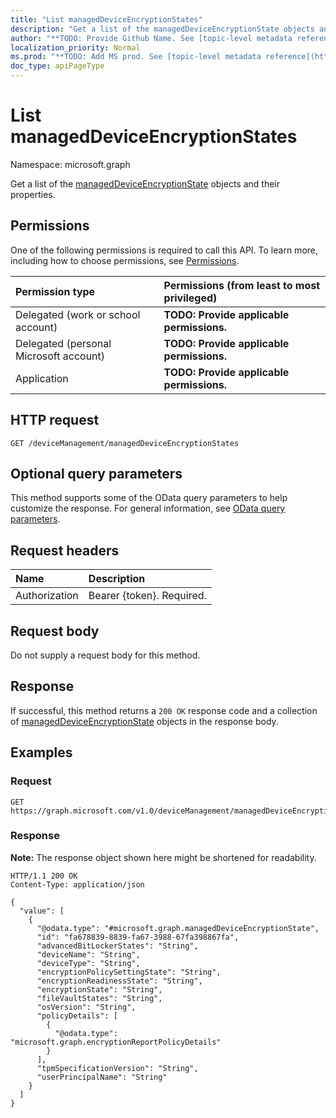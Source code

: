 ```yaml
---
title: "List managedDeviceEncryptionStates"
description: "Get a list of the managedDeviceEncryptionState objects and their properties."
author: "**TODO: Provide Github Name. See [topic-level metadata reference](https://msgo.azurewebsites.net/add/document/guidelines/metadata.html#topic-level-metadata)**"
localization_priority: Normal
ms.prod: "**TODO: Add MS prod. See [topic-level metadata reference](https://msgo.azurewebsites.net/add/document/guidelines/metadata.html#topic-level-metadata)**"
doc_type: apiPageType
---
```


# List managedDeviceEncryptionStates
Namespace: microsoft.graph



Get a list of the [managedDeviceEncryptionState](../resources/manageddeviceencryptionstate.md) objects and their properties.

## Permissions
One of the following permissions is required to call this API. To learn more, including how to choose permissions, see [Permissions](/graph/permissions-reference).

|Permission type|Permissions (from least to most privileged)|
|:---|:---|
|Delegated (work or school account)|**TODO: Provide applicable permissions.**|
|Delegated (personal Microsoft account)|**TODO: Provide applicable permissions.**|
|Application|**TODO: Provide applicable permissions.**|

## HTTP request

<!-- {
  "blockType": "ignored"
}
-->
``` http
GET /deviceManagement/managedDeviceEncryptionStates
```

## Optional query parameters
This method supports some of the OData query parameters to help customize the response. For general information, see [OData query parameters](/graph/query-parameters).

## Request headers
|Name|Description|
|:---|:---|
|Authorization|Bearer {token}. Required.|

## Request body
Do not supply a request body for this method.

## Response

If successful, this method returns a `200 OK` response code and a collection of [managedDeviceEncryptionState](../resources/manageddeviceencryptionstate.md) objects in the response body.

## Examples

### Request
<!-- {
  "blockType": "request",
  "name": "list_manageddeviceencryptionstate"
}
-->
``` http
GET https://graph.microsoft.com/v1.0/deviceManagement/managedDeviceEncryptionStates
```


### Response
**Note:** The response object shown here might be shortened for readability.
<!-- {
  "blockType": "response",
  "truncated": true,
  "@odata.type": "Collection(microsoft.graph.managedDeviceEncryptionState)"
}
-->
``` http
HTTP/1.1 200 OK
Content-Type: application/json

{
  "value": [
    {
      "@odata.type": "#microsoft.graph.managedDeviceEncryptionState",
      "id": "fa678839-8839-fa67-3988-67fa398867fa",
      "advancedBitLockerStates": "String",
      "deviceName": "String",
      "deviceType": "String",
      "encryptionPolicySettingState": "String",
      "encryptionReadinessState": "String",
      "encryptionState": "String",
      "fileVaultStates": "String",
      "osVersion": "String",
      "policyDetails": [
        {
          "@odata.type": "microsoft.graph.encryptionReportPolicyDetails"
        }
      ],
      "tpmSpecificationVersion": "String",
      "userPrincipalName": "String"
    }
  ]
}
```

